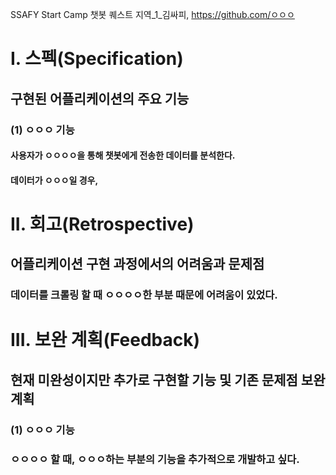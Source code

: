 SSAFY Start Camp 챗봇 퀘스트
지역_1_김싸피, https://github.com/ㅇㅇㅇ

# I. 스펙(Specification)
## 구현된 어플리케이션의 주요 기능
### (1) ㅇㅇㅇ 기능
#### 사용자가 ㅇㅇㅇㅇ을 통해 챗봇에게 전송한 데이터를 분석한다.
#### 데이터가 ㅇㅇㅇ일 경우,

# II. 회고(Retrospective)
## 어플리케이션 구현 과정에서의 어려움과 문제점
### 데이터를 크롤링 할 때 ㅇㅇㅇㅇ한 부분 때문에 어려움이 있었다.


# III. 보완 계획(Feedback)
## 현재 미완성이지만 추가로 구현할 기능 및 기존 문제점 보완 계획
### (1) ㅇㅇㅇ 기능
### ㅇㅇㅇㅇ 할 때, ㅇㅇㅇ하는 부분의 기능을 추가적으로 개발하고 싶다.
